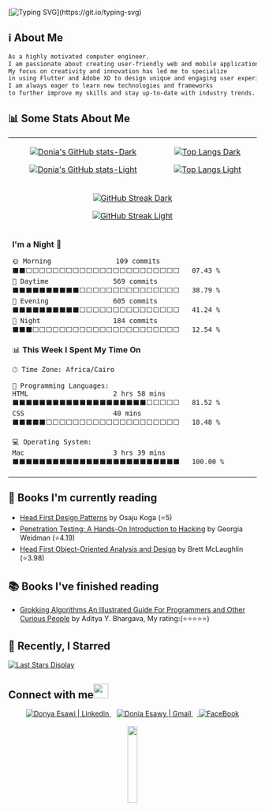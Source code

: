 
[![Typing SVG](https://readme-typing-svg.demolab.com?font=&weight=900&size=42&duration=3000&pause=0&color=00DB38&vCenter=true&multiline=true&repeat=false&random=false&width=900&height=150&separator=;&lines=Hello%2C+tech+wizards!+%F0%9F%91%8B;This+is+Donia+(AKA+Regina+Phalange).)](https://git.io/typing-svg)

## ℹ️ About Me

```css
As a highly motivated computer engineer,
I am passionate about creating user-friendly web and mobile applications.
My focus on creativity and innovation has led me to specialize
in using Flutter and Adobe XD to design unique and engaging user experiences that exceed expectations.
I am always eager to learn new technologies and frameworks
to further improve my skills and stay up-to-date with industry trends.
```


## 📊 Some Stats About Me

<table>
<tr>
<td align="center">

 [![Donia's GitHub stats-Dark](https://github-readme-stats.vercel.app/api?username=DoniaEsawi&theme=transparent&show_icons=true&title_color=00DB38&icon_color=00DB38&border_color=00DB38&hide_border=false&text_color=ffffff&include_all_commits=true&show=prs_merged#gh-dark-mode-only)](https://github.com/DoniaEsawi/github-readme-stats#gh-dark-mode-only)

[![Donia's GitHub stats-Light](https://github-readme-stats.vercel.app/api?username=DoniaEsawi&theme=transparent&bg_color=ffffff&show_icons=true&title_color=00DB38&icon_color=00DB38&border_color=00DB38&hide_border=false&text_color=000000&include_all_commits=true&show=prs_merged#gh-light-mode-only)](https://github.com/DoniaEsawi/github-readme-stats#gh-light-mode-only)

</td>

<td align="center">

[![Top Langs Dark](https://github-readme-stats.vercel.app/api/top-langs?username=DoniaEsawi&hide=Jupyter%20Notebook,html,css,verilog&layout=donut&theme=transparent&border_color=00DB38&text_color=ffffff&title_color=00DB38#gh-dark-mode-only)](https://github.com/DoniaEsawi/github-readme-stats#gh-dark-mode-only)

[![Top Langs Light](https://github-readme-stats.vercel.app/api/top-langs?username=DoniaEsawi&hide=Jupyter%20Notebook,html,css,verilog&layout=donut&theme=transparent&border_color=00DB38&text_color=000000&title_color=00DB38#gh-light-mode-only)](https://github.com/DoniaEsawi/github-readme-stats#gh-light-mode-only)

 
</td>

</tr>
<tr>
 <td colspan=2 align="center">

 
 [![GitHub Streak Dark](https://streak-stats.demolab.com/?user=DoniaEsawi&background=transparent&stroke=00DB38&border=00DB38&ring=00DB38&currStreakNum=00DB38&sideNums=00DB38&sideLabels=ffffff&dates=ffffff#gh-dark-mode-only)](https://git.io/streak-stats#gh-dark-mode-only)

  [![GitHub Streak Light](https://streak-stats.demolab.com/?user=DoniaEsawi&background=transparent&stroke=00DB38&border=00DB38&ring=00DB38&currStreakNum=00DB38&sideNums=00DB38&sideLabels=000000&dates=000000#gh-light-mode-only)](https://git.io/streak-stats#gh-light-mode-only)
 

</td>
</tr>


<td colspan = 2 >


<!--START_SECTION:waka-->
**I'm a Night 🦉** 

```text
🌞 Morning                109 commits         ⬛⬛⬜⬜⬜⬜⬜⬜⬜⬜⬜⬜⬜⬜⬜⬜⬜⬜⬜⬜⬜⬜⬜⬜⬜   07.43 % 
🌆 Daytime                569 commits         ⬛⬛⬛⬛⬛⬛⬛⬛⬛⬛⬜⬜⬜⬜⬜⬜⬜⬜⬜⬜⬜⬜⬜⬜⬜   38.79 % 
🌃 Evening                605 commits         ⬛⬛⬛⬛⬛⬛⬛⬛⬛⬛⬜⬜⬜⬜⬜⬜⬜⬜⬜⬜⬜⬜⬜⬜⬜   41.24 % 
🌙 Night                  184 commits         ⬛⬛⬛⬜⬜⬜⬜⬜⬜⬜⬜⬜⬜⬜⬜⬜⬜⬜⬜⬜⬜⬜⬜⬜⬜   12.54 % 
```


📊 **This Week I Spent My Time On** 

```text
🕑︎ Time Zone: Africa/Cairo

💬 Programming Languages: 
HTML                     2 hrs 58 mins       ⬛⬛⬛⬛⬛⬛⬛⬛⬛⬛⬛⬛⬛⬛⬛⬛⬛⬛⬛⬛⬜⬜⬜⬜⬜   81.52 % 
CSS                      40 mins             ⬛⬛⬛⬛⬛⬜⬜⬜⬜⬜⬜⬜⬜⬜⬜⬜⬜⬜⬜⬜⬜⬜⬜⬜⬜   18.48 % 

💻 Operating System: 
Mac                      3 hrs 39 mins       ⬛⬛⬛⬛⬛⬛⬛⬛⬛⬛⬛⬛⬛⬛⬛⬛⬛⬛⬛⬛⬛⬛⬛⬛⬛   100.00 % 
```


<!--END_SECTION:waka-->





</td>
</table>


<div align="start"> 

## 📑 Books I'm currently reading 
<!-- GOODREADS-LIST:START -->
- [Head First Design Patterns](https://www.goodreads.com/review/show/6114123054?utm_medium=api&utm_source=rss) by Osaju Koga (⭐️5)
- [Penetration Testing: A Hands-On Introduction to Hacking](https://www.goodreads.com/review/show/6114115270?utm_medium=api&utm_source=rss) by Georgia Weidman (⭐️4.19)
- [Head First Object-Oriented Analysis and Design](https://www.goodreads.com/review/show/6033326680?utm_medium=api&utm_source=rss) by Brett McLaughlin (⭐️3.98)
<!-- GOODREADS-LIST:END -->



## 📚 Books I've finished reading

<!-- READ:START -->
- [Grokking Algorithms An Illustrated Guide For Programmers and Other Curious People](https://www.goodreads.com/review/show/6033325662?utm_medium=api&utm_source=rss) by Aditya Y. Bhargava, My rating:(⭐⭐⭐⭐⭐)
<!-- READ:END -->




## 🌟 Recently, I Starred 

[![Last Stars Display](https://badges.pufler.dev/last-stars/DoniaEsawi?count=6&padding=15&perRow=3)](https://badges.pufler.dev)


## Connect with me<img src="https://raw.githubusercontent.com/alexnaiman/alexnaiman/master/resources/bongocat.gif" height="30px">

<div align="center">
  <a href="https://www.linkedin.com/in/donya-esawi-858719191/">
    <img  alt="Donya Esawi | Linkedin" src="https://img.shields.io/badge/linkedin%20-%230077B5.svg?&style=for-the-badge&logo=linkedin&logoColor=white" />
  </a>&nbsp;&nbsp;
  <a href="mailto:donya.esawi@gmail.com">
    <img  alt="Donia Esawy | Gmail"  src="https://img.shields.io/badge/Gmail-D14836?style=for-the-badge&logo=gmail&logoColor=white" />
  </a>&nbsp;&nbsp;<a href="https://www.facebook.com/donya.abdelfattah">
   <img  alt="FaceBook" src="https://img.shields.io/badge/Facebook-1877F2?style=for-the-badge&logo=facebook&logoColor=white"/> 
   </a>
</div>
</br>
<div align="center">
  <img src="https://media.giphy.com/media/jpVnC65DmYeyRL4LHS/giphy.gif" width="20%">
</div>

</div>



